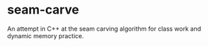 # seam-carve
An attempt in C++ at the seam carving algorithm for class work and dynamic memory practice.
